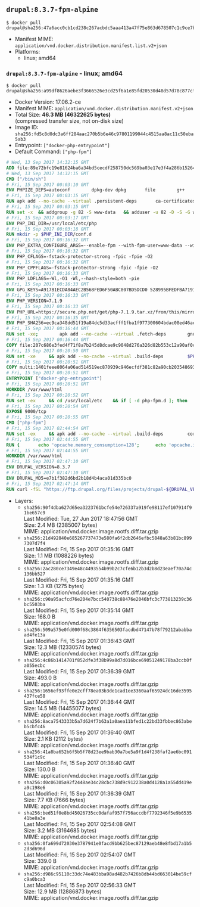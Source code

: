 ## `drupal:8.3.7-fpm-alpine`

```console
$ docker pull drupal@sha256:47a6acc0cb1cd238c267acbdc5aaa413a47f75e863d678507c1c9ce7b7356d44
```

-	Manifest MIME: `application/vnd.docker.distribution.manifest.list.v2+json`
-	Platforms:
	-	linux; amd64

### `drupal:8.3.7-fpm-alpine` - linux; amd64

```console
$ docker pull drupal@sha256:a99df8626aebe3f3666526e3cd25f6a1e85fd20530d48d57d78c877cfe43a138
```

-	Docker Version: 17.06.2-ce
-	Manifest MIME: `application/vnd.docker.distribution.manifest.v2+json`
-	Total Size: **46.3 MB (46322625 bytes)**  
	(compressed transfer size, not on-disk size)
-	Image ID: `sha256:fd5c8d0dc3a6ff284aac270b5b6e46c97801199044c4515aa8ac11c50eba5ab3`
-	Entrypoint: `["docker-php-entrypoint"]`
-	Default Command: `["php-fpm"]`

```dockerfile
# Wed, 13 Sep 2017 14:32:15 GMT
ADD file:89e72bfc19e81624ba6a34bd5cecdf258750dc569ba03e17e3f4a286b1526461 in / 
# Wed, 13 Sep 2017 14:32:15 GMT
CMD ["/bin/sh"]
# Fri, 15 Sep 2017 00:03:10 GMT
ENV PHPIZE_DEPS=autoconf 		dpkg-dev dpkg 		file 		g++ 		gcc 		libc-dev 		make 		pcre-dev 		pkgconf 		re2c
# Fri, 15 Sep 2017 00:03:15 GMT
RUN apk add --no-cache --virtual .persistent-deps 		ca-certificates 		curl 		tar 		xz
# Fri, 15 Sep 2017 00:03:15 GMT
RUN set -x 	&& addgroup -g 82 -S www-data 	&& adduser -u 82 -D -S -G www-data www-data
# Fri, 15 Sep 2017 00:03:17 GMT
ENV PHP_INI_DIR=/usr/local/etc/php
# Fri, 15 Sep 2017 00:03:18 GMT
RUN mkdir -p $PHP_INI_DIR/conf.d
# Fri, 15 Sep 2017 00:16:32 GMT
ENV PHP_EXTRA_CONFIGURE_ARGS=--enable-fpm --with-fpm-user=www-data --with-fpm-group=www-data
# Fri, 15 Sep 2017 00:16:32 GMT
ENV PHP_CFLAGS=-fstack-protector-strong -fpic -fpie -O2
# Fri, 15 Sep 2017 00:16:32 GMT
ENV PHP_CPPFLAGS=-fstack-protector-strong -fpic -fpie -O2
# Fri, 15 Sep 2017 00:16:33 GMT
ENV PHP_LDFLAGS=-Wl,-O1 -Wl,--hash-style=both -pie
# Fri, 15 Sep 2017 00:16:33 GMT
ENV GPG_KEYS=A917B1ECDA84AEC2B568FED6F50ABC807BD5DCD0 528995BFEDFBA7191D46839EF9BA0ADA31CBD89E
# Fri, 15 Sep 2017 00:16:33 GMT
ENV PHP_VERSION=7.1.9
# Fri, 15 Sep 2017 00:16:33 GMT
ENV PHP_URL=https://secure.php.net/get/php-7.1.9.tar.xz/from/this/mirror PHP_ASC_URL=https://secure.php.net/get/php-7.1.9.tar.xz.asc/from/this/mirror
# Fri, 15 Sep 2017 00:16:35 GMT
ENV PHP_SHA256=ec9ca348dd51f19a84dc5d33acfff1fba1f977300604bdac08ed46ae2c281e8c PHP_MD5=
# Fri, 15 Sep 2017 00:16:44 GMT
RUN set -xe; 		apk add --no-cache --virtual .fetch-deps 		gnupg 		openssl 	; 		mkdir -p /usr/src; 	cd /usr/src; 		wget -O php.tar.xz "$PHP_URL"; 		if [ -n "$PHP_SHA256" ]; then 		echo "$PHP_SHA256 *php.tar.xz" | sha256sum -c -; 	fi; 	if [ -n "$PHP_MD5" ]; then 		echo "$PHP_MD5 *php.tar.xz" | md5sum -c -; 	fi; 		if [ -n "$PHP_ASC_URL" ]; then 		wget -O php.tar.xz.asc "$PHP_ASC_URL"; 		export GNUPGHOME="$(mktemp -d)"; 		for key in $GPG_KEYS; do 			gpg --keyserver ha.pool.sks-keyservers.net --recv-keys "$key"; 		done; 		gpg --batch --verify php.tar.xz.asc php.tar.xz; 		rm -rf "$GNUPGHOME"; 	fi; 		apk del .fetch-deps
# Fri, 15 Sep 2017 00:16:44 GMT
COPY file:207c686e3fed4f71f8a7b245d8dcae9c9048d276a326d82b553c12a90af0c0ca in /usr/local/bin/ 
# Fri, 15 Sep 2017 00:20:50 GMT
RUN set -xe 	&& apk add --no-cache --virtual .build-deps 		$PHPIZE_DEPS 		coreutils 		curl-dev 		libedit-dev 		libxml2-dev 		openssl-dev 		sqlite-dev 		&& export CFLAGS="$PHP_CFLAGS" 		CPPFLAGS="$PHP_CPPFLAGS" 		LDFLAGS="$PHP_LDFLAGS" 	&& docker-php-source extract 	&& cd /usr/src/php 	&& gnuArch="$(dpkg-architecture --query DEB_BUILD_GNU_TYPE)" 	&& ./configure 		--build="$gnuArch" 		--with-config-file-path="$PHP_INI_DIR" 		--with-config-file-scan-dir="$PHP_INI_DIR/conf.d" 				--disable-cgi 				--enable-ftp 		--enable-mbstring 		--enable-mysqlnd 				--with-curl 		--with-libedit 		--with-openssl 		--with-zlib 				--with-pcre-regex=/usr 				$PHP_EXTRA_CONFIGURE_ARGS 	&& make -j "$(nproc)" 	&& make install 	&& { find /usr/local/bin /usr/local/sbin -type f -perm +0111 -exec strip --strip-all '{}' + || true; } 	&& make clean 	&& cd / 	&& docker-php-source delete 		&& runDeps="$( 		scanelf --needed --nobanner --recursive /usr/local 			| awk '{ gsub(/,/, "\nso:", $2); print "so:" $2 }' 			| sort -u 			| xargs -r apk info --installed 			| sort -u 	)" 	&& apk add --no-cache --virtual .php-rundeps $runDeps 		&& apk del .build-deps 		&& pecl update-channels 	&& rm -rf /tmp/pear ~/.pearrc
# Fri, 15 Sep 2017 00:20:51 GMT
COPY multi:1401feee8064a06ad514519ec870939c946ecfdf381c82a90cb2035486938ee9 in /usr/local/bin/ 
# Fri, 15 Sep 2017 00:20:51 GMT
ENTRYPOINT ["docker-php-entrypoint"]
# Fri, 15 Sep 2017 00:20:51 GMT
WORKDIR /var/www/html
# Fri, 15 Sep 2017 00:20:52 GMT
RUN set -ex 	&& cd /usr/local/etc 	&& if [ -d php-fpm.d ]; then 		sed 's!=NONE/!=!g' php-fpm.conf.default | tee php-fpm.conf > /dev/null; 		cp php-fpm.d/www.conf.default php-fpm.d/www.conf; 	else 		mkdir php-fpm.d; 		cp php-fpm.conf.default php-fpm.d/www.conf; 		{ 			echo '[global]'; 			echo 'include=etc/php-fpm.d/*.conf'; 		} | tee php-fpm.conf; 	fi 	&& { 		echo '[global]'; 		echo 'error_log = /proc/self/fd/2'; 		echo; 		echo '[www]'; 		echo '; if we send this to /proc/self/fd/1, it never appears'; 		echo 'access.log = /proc/self/fd/2'; 		echo; 		echo 'clear_env = no'; 		echo; 		echo '; Ensure worker stdout and stderr are sent to the main error log.'; 		echo 'catch_workers_output = yes'; 	} | tee php-fpm.d/docker.conf 	&& { 		echo '[global]'; 		echo 'daemonize = no'; 		echo; 		echo '[www]'; 		echo 'listen = [::]:9000'; 	} | tee php-fpm.d/zz-docker.conf
# Fri, 15 Sep 2017 00:20:54 GMT
EXPOSE 9000/tcp
# Fri, 15 Sep 2017 00:20:55 GMT
CMD ["php-fpm"]
# Fri, 15 Sep 2017 02:44:54 GMT
RUN set -ex 	&& apk add --no-cache --virtual .build-deps 		coreutils 		freetype-dev 		libjpeg-turbo-dev 		libpng-dev 		postgresql-dev 	&& docker-php-ext-configure gd 		--with-freetype-dir=/usr/include/ 		--with-jpeg-dir=/usr/include/ 		--with-png-dir=/usr/include/ 	&& docker-php-ext-install -j "$(nproc)" gd mbstring opcache pdo pdo_mysql pdo_pgsql zip 	&& runDeps="$( 		scanelf --needed --nobanner --recursive 			/usr/local/lib/php/extensions 			| awk '{ gsub(/,/, "\nso:", $2); print "so:" $2 }' 			| sort -u 			| xargs -r apk info --installed 			| sort -u 	)" 	&& apk add --virtual .drupal-phpexts-rundeps $runDeps 	&& apk del .build-deps
# Fri, 15 Sep 2017 02:44:55 GMT
RUN { 		echo 'opcache.memory_consumption=128'; 		echo 'opcache.interned_strings_buffer=8'; 		echo 'opcache.max_accelerated_files=4000'; 		echo 'opcache.revalidate_freq=60'; 		echo 'opcache.fast_shutdown=1'; 		echo 'opcache.enable_cli=1'; 	} > /usr/local/etc/php/conf.d/opcache-recommended.ini
# Fri, 15 Sep 2017 02:44:55 GMT
WORKDIR /var/www/html
# Fri, 15 Sep 2017 02:47:10 GMT
ENV DRUPAL_VERSION=8.3.7
# Fri, 15 Sep 2017 02:47:10 GMT
ENV DRUPAL_MD5=e7b1f382d6bd2b18d4b4aca01d335bc0
# Fri, 15 Sep 2017 02:47:14 GMT
RUN curl -fSL "https://ftp.drupal.org/files/projects/drupal-${DRUPAL_VERSION}.tar.gz" -o drupal.tar.gz 	&& echo "${DRUPAL_MD5} *drupal.tar.gz" | md5sum -c - 	&& tar -xz --strip-components=1 -f drupal.tar.gz 	&& rm drupal.tar.gz 	&& chown -R www-data:www-data sites modules themes
```

-	Layers:
	-	`sha256:90f4dba627d65ea3223761bcfe54e726337a919fe98117ef107914f91be657c9`  
		Last Modified: Tue, 27 Jun 2017 18:47:56 GMT  
		Size: 2.4 MB (2385007 bytes)  
		MIME: application/vnd.docker.image.rootfs.diff.tar.gzip
	-	`sha256:21d492840e685267737473e580fa6f2db2646efbc5848a63b81bc8997307d7f4`  
		Last Modified: Fri, 15 Sep 2017 01:35:16 GMT  
		Size: 1.1 MB (1088226 bytes)  
		MIME: application/vnd.docker.image.rootfs.diff.tar.gzip
	-	`sha256:2ac280ce7349e48c4493554b99b2c7cfe6b12b3d2b8d23eaef70a74c136bb527`  
		Last Modified: Fri, 15 Sep 2017 01:35:16 GMT  
		Size: 1.3 KB (1275 bytes)  
		MIME: application/vnd.docker.image.rootfs.diff.tar.gzip
	-	`sha256:c90a95acfcd76e204e7bcc540738c88476e2046bfc3c773813239c36bc5503ba`  
		Last Modified: Fri, 15 Sep 2017 01:35:14 GMT  
		Size: 168.0 B  
		MIME: application/vnd.docker.image.rootfs.diff.tar.gzip
	-	`sha256:509a575e0fd000f68c3864f6356503facdbd47147b78f79212ababbaad4fe13a`  
		Last Modified: Fri, 15 Sep 2017 01:36:43 GMT  
		Size: 12.3 MB (12330574 bytes)  
		MIME: application/vnd.docker.image.rootfs.diff.tar.gzip
	-	`sha256:4c86b1414701f852dfe3f38b99a8d7d016bce69051249178ba3ccb0fa055ecbc`  
		Last Modified: Fri, 15 Sep 2017 01:36:39 GMT  
		Size: 493.0 B  
		MIME: application/vnd.docker.image.rootfs.diff.tar.gzip
	-	`sha256:1656ef93ffe0e2cff78ea03b3de1cad1ee3360aaf65924dc16de3595437fce58`  
		Last Modified: Fri, 15 Sep 2017 01:36:44 GMT  
		Size: 14.5 MB (14455077 bytes)  
		MIME: application/vnd.docker.image.rootfs.diff.tar.gzip
	-	`sha256:8aca7543333b5a7d624f7b63a1a0aea11bfed1c22bd33fbbec863abeb5cbfc46`  
		Last Modified: Fri, 15 Sep 2017 01:36:40 GMT  
		Size: 2.1 KB (2112 bytes)  
		MIME: application/vnd.docker.image.rootfs.diff.tar.gzip
	-	`sha256:41a8ba652b6f5b5f78d23ee9bab30a7be5a9f1d4f238faf2ae6bc091534f1c9c`  
		Last Modified: Fri, 15 Sep 2017 01:36:40 GMT  
		Size: 130.0 B  
		MIME: application/vnd.docker.image.rootfs.diff.tar.gzip
	-	`sha256:d0c06305a92f2448ae34c28cbc738d9c912238a0d4128a1a55dd419ea9c198e6`  
		Last Modified: Fri, 15 Sep 2017 01:36:39 GMT  
		Size: 7.7 KB (7666 bytes)  
		MIME: application/vnd.docker.image.rootfs.diff.tar.gzip
	-	`sha256:bed51f0e8bd45026735cc0dafaf957f756accdbf7792346f5e9b653541be8a3e`  
		Last Modified: Fri, 15 Sep 2017 02:54:08 GMT  
		Size: 3.2 MB (3164685 bytes)  
		MIME: application/vnd.docker.image.rootfs.diff.tar.gzip
	-	`sha256:0fa699d72030e3787941e0facd9bb625bec87129aeb48e8fbd17a1b52d3d696d`  
		Last Modified: Fri, 15 Sep 2017 02:54:07 GMT  
		Size: 339.0 B  
		MIME: application/vnd.docker.image.rootfs.diff.tar.gzip
	-	`sha256:d986c95110c33dc74e483bba98ad482b7426b8db44bd663014be59cfc9a0bca3`  
		Last Modified: Fri, 15 Sep 2017 02:56:33 GMT  
		Size: 12.9 MB (12886873 bytes)  
		MIME: application/vnd.docker.image.rootfs.diff.tar.gzip
